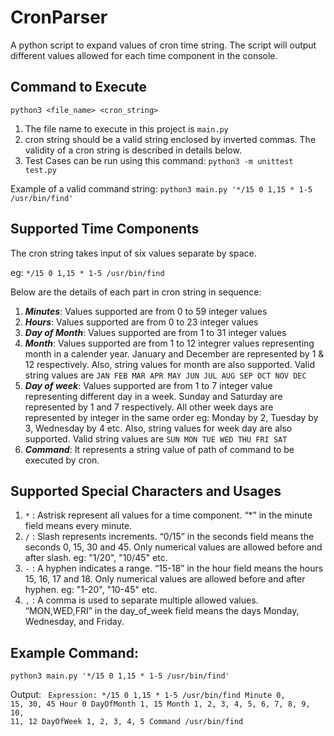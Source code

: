 # CronParser
A python script to expand values of cron time string. The script will output different values allowed for each time component in the console.

## Command to Execute
`python3 <file_name> <cron_string>`
1. The file name to execute in this project is `main.py`
2. cron string should be a valid string enclosed by inverted commas. The validity of a cron string is described in details below.
3. Test Cases can be run using this command: `python3 -m unittest test.py`

Example of a valid command string: `python3 main.py '*/15 0 1,15 * 1-5 /usr/bin/find'`

## Supported Time Components
The cron string takes input of six values separate by space. 

eg: `*/15 0 1,15 * 1-5 /usr/bin/find`

Below are the details of each part in cron string in sequence:
1. ***Minutes***: Values supported are from 0 to 59 integer values
2. ***Hours***: Values supported are from 0 to 23 integer values
3. ***Day of Month***: Values supported are from 1 to 31 integer values
4. ***Month***: Values supported are from 1 to 12 integrer values representing month in a calender year. January and December are represented by 1 & 12 respectively. Also, string values for month are also supported. Valid string values are `JAN FEB MAR APR MAY JUN JUL AUG SEP OCT NOV DEC`
5. ***Day of week***: Values supported are from 1 to 7 integer value representing different day in a week. Sunday and Saturday are represented by 1 and 7 respectively. All other week days are represented by integer in the same order eg: Monday by 2, Tuesday by 3, Wednesday by 4 etc. Also, string values for week day are also supported. Valid string values are `SUN MON TUE WED THU FRI SAT`
6. ***Command***: It represents a string value of path of command to be executed by cron.


## Supported Special Characters and Usages
1. `*` : Astrisk represent all values for a time component. “*” in the minute field means every minute.
2. `/` : Slash represents increments. “0/15” in the seconds field means the seconds 0, 15, 30 and 45. Only numerical values are allowed before and after slash. eg: "1/20", "10/45" etc.
3. `-` : A hyphen indicates a range. “15-18” in the hour field means the hours 15, 16, 17 and 18. Only numerical values are allowed before and after hyphen. eg: "1-20", "10-45" etc.
4. `,` : A comma is used to separate multiple allowed values. “MON,WED,FRI” in the day_of_week field means the days Monday, Wednesday, and Friday.
   
## Example Command:
`python3 main.py '*/15 0 1,15 * 1-5 /usr/bin/find'`

Output:
<code>
Expression: */15 0 1,15 * 1-5 /usr/bin/find
Minute         0, 15, 30, 45
Hour           0
DayOfMonth     1, 15
Month          1, 2, 3, 4, 5, 6, 7, 8, 9, 10, 11, 12
DayOfWeek      1, 2, 3, 4, 5
Command        /usr/bin/find
</code>